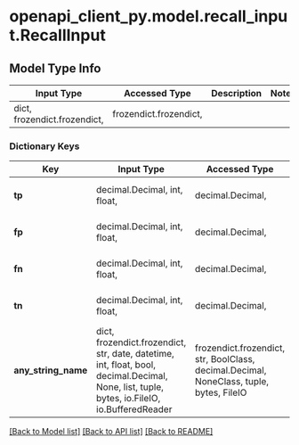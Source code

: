 # openapi_client_py.model.recall_input.RecallInput

## Model Type Info
Input Type | Accessed Type | Description | Notes
------------ | ------------- | ------------- | -------------
dict, frozendict.frozendict,  | frozendict.frozendict,  |  | 

### Dictionary Keys
Key | Input Type | Accessed Type | Description | Notes
------------ | ------------- | ------------- | ------------- | -------------
**tp** | decimal.Decimal, int, float,  | decimal.Decimal,  | number of True Positives | [optional] 
**fp** | decimal.Decimal, int, float,  | decimal.Decimal,  | number of False Positives | [optional] 
**fn** | decimal.Decimal, int, float,  | decimal.Decimal,  | number of False Negatives | [optional] 
**tn** | decimal.Decimal, int, float,  | decimal.Decimal,  | number of True Negatives | [optional] 
**any_string_name** | dict, frozendict.frozendict, str, date, datetime, int, float, bool, decimal.Decimal, None, list, tuple, bytes, io.FileIO, io.BufferedReader | frozendict.frozendict, str, BoolClass, decimal.Decimal, NoneClass, tuple, bytes, FileIO | any string name can be used but the value must be the correct type | [optional]

[[Back to Model list]](../../README.md#documentation-for-models) [[Back to API list]](../../README.md#documentation-for-api-endpoints) [[Back to README]](../../README.md)

